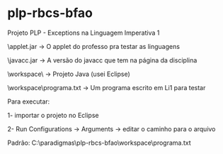 # plp-rbcs-bfao

Projeto PLP - Exceptions na Linguagem Imperativa 1


\applet.jar -> O applet do professo pra testar as linguagens
 
\javacc.jar -> A versão do javacc que tem na página da disciplina
 
\workspace\ -> Projeto Java (usei Eclipse)
 
\workspace\programa.txt -> Um programa escrito em Li1 para testar
 

Para executar:

1- importar o projeto no Eclipse

2- Run Configurations -> Arguments -> editar o caminho para o arquivo

Padrão: C:\paradigmas\plp-rbcs-bfao\workspace\programa.txt

